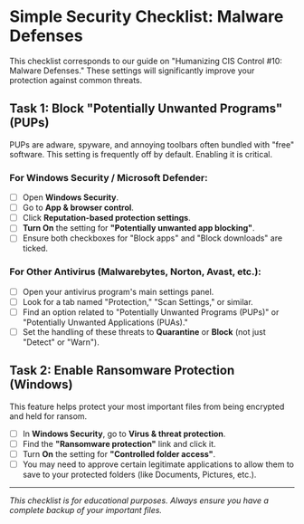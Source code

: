 # Simple Security Checklist: Malware Defenses

This checklist corresponds to our guide on "Humanizing CIS Control #10: Malware Defenses." These settings will significantly improve your protection against common threats.

## Task 1: Block "Potentially Unwanted Programs" (PUPs)

PUPs are adware, spyware, and annoying toolbars often bundled with "free" software. This setting is frequently off by default. Enabling it is critical.

### For Windows Security / Microsoft Defender:
- [ ] Open **Windows Security**.
- [ ] Go to **App & browser control**.
- [ ] Click **Reputation-based protection settings**.
- [ ] **Turn On** the setting for **"Potentially unwanted app blocking"**.
- [ ] Ensure both checkboxes for "Block apps" and "Block downloads" are ticked.

### For Other Antivirus (Malwarebytes, Norton, Avast, etc.):
- [ ] Open your antivirus program's main settings panel.
- [ ] Look for a tab named "Protection," "Scan Settings," or similar.
- [ ] Find an option related to "Potentially Unwanted Programs (PUPs)" or "Potentially Unwanted Applications (PUAs)."
- [ ] Set the handling of these threats to **Quarantine** or **Block** (not just "Detect" or "Warn").

## Task 2: Enable Ransomware Protection (Windows)

This feature helps protect your most important files from being encrypted and held for ransom.

- [ ] In **Windows Security**, go to **Virus & threat protection**.
- [ ] Find the **"Ransomware protection"** link and click it.
- [ ] Turn **On** the setting for **"Controlled folder access"**.
- [ ] You may need to approve certain legitimate applications to allow them to save to your protected folders (like Documents, Pictures, etc.).

---
*This checklist is for educational purposes. Always ensure you have a complete backup of your important files.*
